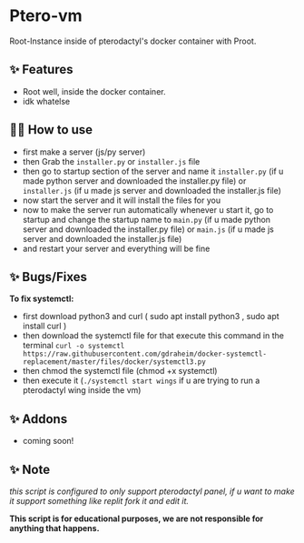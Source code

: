 # Ptero-vm

Root-Instance inside of pterodactyl's docker container with Proot.

## ✨ Features

- Root well, inside the docker container.
- idk whatelse

## 💁‍♀️ How to use

- first make a server (js/py server)
- then Grab the `installer.py` or `installer.js` file
- then go to startup section of the server and name it `installer.py` (if u made python server and downloaded the installer.py file) or `installer.js` (if u made js server and downloaded the installer.js file)
- now start the server and it will install the files for you
- now to make the server run automatically whenever u start it, go to startup and change the startup name to `main.py` (if u made python server and downloaded the installer.py file) or `main.js` (if u made js server and downloaded the installer.js file)
- and restart your server and everything will be fine

## ✨ Bugs/Fixes

__To fix systemctl:__

- first download python3 and curl ( sudo apt install python3 , sudo apt install curl )
- then download the systemctl file for that execute this command in the terminal ```curl -o systemctl https://raw.githubusercontent.com/gdraheim/docker-systemctl-replacement/master/files/docker/systemctl3.py ```
- then chmod the systemctl file (chmod +x systemctl)
- then execute it (```./systemctl start wings``` if u are trying to run a pterodactyl wing inside the vm)

## ✨ Addons

- coming soon!

## ✨ Note

_this script is configured to only support pterodactyl panel, if u want to make it support something like replit fork it and edit it._

**This script is for educational purposes, we are not responsible for anything that happens.**
